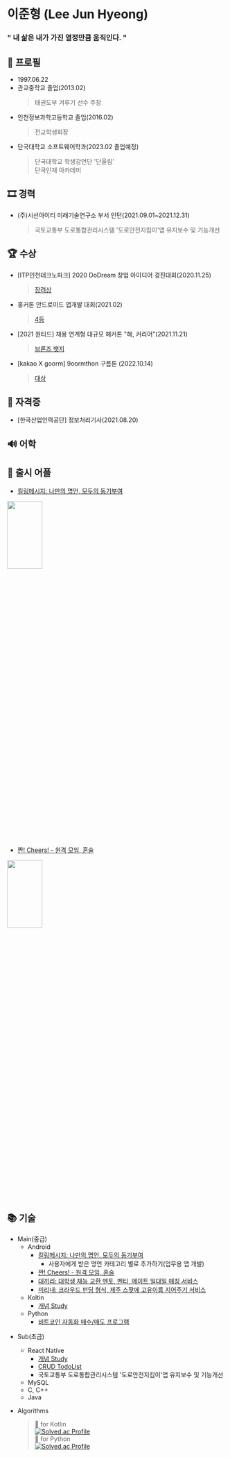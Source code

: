 # 이준형 (Lee Jun Hyeong)  
### " 내 삶은 내가 가진 열정만큼 움직인다. "  
  
## 👦 프로필
- 1997.06.22  
- 관교중학교 졸업(2013.02)
  > 태권도부 겨루기 선수 주장
- 인천정보과학고등학교 졸업(2016.02)
  > 전교학생회장
- 단국대학교 소프트웨어학과(2023.02 졸업예정)  
  > 단국대학교 학생강연단 '단울림'  
  > 단국인재 아카데미

## 🎞 경력  
- (주)시선아이티 미래기술연구소 부서 인턴(2021.09.01~2021.12.31)  
  > 국토교통부 도로통합관리시스템 '도로안전지킴이'앱 유지보수 및 기능개선

## 🏆 수상
- [ITP인천테크노파크] 2020 DoDream 창업 아이디어 경진대회(2020.11.25)  
  > [장려상](https://github.com/lijunhyeong/Killing-Message)  
- 홍커톤 안드로이드 앱개발 대회(2021.02)  
  > [4등](https://github.com/lijunhyeong/Cheers)  
- [2021 원티드] 채용 연계형 대규모 해커톤 "해, 커리어"(2021.11.21)  
  > [브론즈 뱃지](https://github.com/lijunhyeong/Daekiri)  
- [kakao X goorm] 9oormthon 구름톤 (2022.10.14)
  > [대상](https://github.com/TeamMirinae/Mirinae_Android)  

## 📑 자격증
- [한국산업인력공단] 정보처리기사(2021.08.20)

## 🔊 어학


## 🚀 출시 어플
- [킬링메시지: 나만의 명언, 모두의 동기부여](https://github.com/lijunhyeong/Killing-Message)  
<img src="https://user-images.githubusercontent.com/72978589/166099504-6e02dfb5-7909-4a84-a3e1-1efdd3125ca5.png" width="40%" height="20%">  

- [짠! Cheers! - 원격 모임, 혼술](https://github.com/lijunhyeong/Cheers)   
<img src="https://user-images.githubusercontent.com/72978589/166099039-83589fc9-0b49-44b9-85e0-0e5d3b49a59d.png" width="40%" height="20%">  

## 📚 기술  
* Main(중급)  
  * Android  
    * [킬링메시지: 나만의 명언, 모두의 동기부여](https://github.com/lijunhyeong/Killing-Message)  
      * 사용자에게 받은 명언 카테고리 별로 추가하기(업무용 앱 개발)
    * [짠! Cheers! - 원격 모임, 혼술](https://github.com/lijunhyeong/Cheers)   
    * [대끼리: 대학생 재능 교환 멘토, 멘티, 메이트 일대일 매칭 서비스](https://github.com/lijunhyeong/Daekiri)
    * [미리내: 크라우드 펀딩 형식, 제주 스팟에 고유이름 지어주기 서비스](https://github.com/TeamMirinae/Mirinae_Android)
  * Koltin  
    * [개념 Study](https://blog.naver.com/lijunhyeong/222851597404)
  * Python  
    * [비트코인 자동화 매수/매도 프로그램](https://github.com/lijunhyeong/BitCoinAutoTrade)
- Sub(초급)  
  * React Native  
    * [개념 Study](https://blog.naver.com/lijunhyeong/222531412609)  
    * [CRUD TodoList](https://github.com/lijunhyeong/TodoList)
    * 국토교통부 도로통합관리시스템 '도로안전지킴이'앱 유지보수 및 기능개선
  * MySQL  
  * C, C++  
  * Java 

- Algorithms
  > 🥇 for Kotlin  
[![Solved.ac Profile](http://mazassumnida.wtf/api/v2/generate_badge?boj=daba44)](https://solved.ac/daba44/)  
  > 🥈 for Python  
[![Solved.ac Profile](http://mazassumnida.wtf/api/v2/generate_badge?boj=lijunhyeong)](https://solved.ac/lijunhyeong/)  

